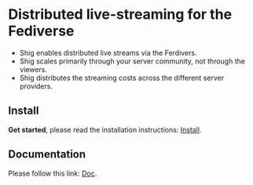 # Distributed live-streaming for the Fediverse

- Shig enables distributed live streams via the Ferdivers. 
- Shig scales primarily through your server community, not through the viewers. 
- Shig distributes the streaming costs across the different server providers.

## Install

**Get started**, please read the installation instructions: [Install](doc/admin/install.md).

## Documentation

Please follow this link: [Doc](doc/index.md).
